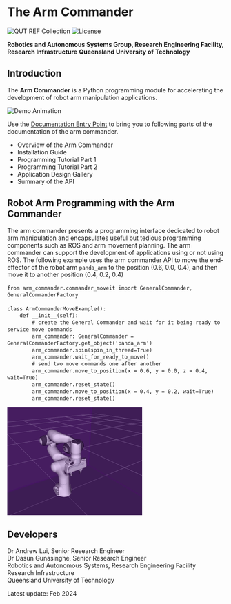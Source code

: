 # The Arm Commander
![QUT REF Collection](https://badgen.net/badge/collections/QUT%20REF-RAS?icon=github) [![License](https://img.shields.io/badge/License-BSD_3--Clause-blue.svg)](https://opensource.org/licenses/BSD-3-Clause)

**Robotics and Autonomous Systems Group, Research Engineering Facility, Research Infrastructure**
**Queensland University of Technology**

## Introduction

The **Arm Commander** is a Python programming module for accelerating the development of robot arm manipulation applications.  

![Demo Animation](docs/assets/DemoArmCommander.gif)

Use the [Documentation Entry Point](http://REF-RAS.github.io/arm_commander) to bring you to following parts of the documentation of the arm commander.
- Overview of the Arm Commander
- Installation Guide
- Programming Tutorial Part 1
- Programming Tutorial Part 2
- Application Design Gallery
- Summary of the API

## Robot Arm Programming with the Arm Commander

The arm commander presents a programming interface dedicated to robot arm manipulation and encapsulates useful but tedious programming components such as ROS and arm movement planning.  The arm commander can support the development of applications using or not using ROS. The following example uses the arm commander API to move the end-effector of the robot arm `panda_arm` to the position (0.6, 0.0, 0.4), and then move it to another position (0.4, 0.2, 0.4)

```
from arm_commander.commander_moveit import GeneralCommander, GeneralCommanderFactory

class ArmCommanderMoveExample():
    def __init__(self):
        # create the General Commander and wait for it being ready to service move commands
        arm_commander: GeneralCommander = GeneralCommanderFactory.get_object('panda_arm')
        arm_commander.spin(spin_in_thread=True)
        arm_commander.wait_for_ready_to_move()
        # send two move commands one after another
        arm_commander.move_to_position(x = 0.6, y = 0.0, z = 0.4, wait=True)
        arm_commander.reset_state()
        arm_commander.move_to_position(x = 0.4, y = 0.2, wait=True)
        arm_commander.reset_state()
```
![Demo Animation](docs/assets/ArmCommander-SimpleMove1.gif)

## Developers

Dr Andrew Lui, Senior Research Engineer <br />
Dr Dasun Gunasinghe, Senior Research Engineer <br />
Robotics and Autonomous Systems, Research Engineering Facility <br />
Research Infrastructure <br />
Queensland University of Technology <br />

Latest update: Feb 2024
